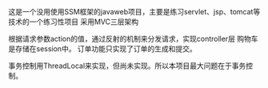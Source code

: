 这是一个没用使用SSM框架的javaweb项目，主要是练习servlet、jsp、tomcat等技术的一个练习性项目
采用MVC三层架构

根据请求参数action的值，通过反射的机制来分发请求，实现controller层
购物车是存储在session中。
订单功能只实现了订单的生成和提交。

事务控制用ThreadLocal来实现，但尚未实现。所以本项目最大问题在于事务控制。
